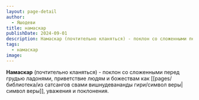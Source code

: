 ```yaml
---
layout: page-detail
author:
  - Яшодеви
title: намаскар
publishDate: 2024-09-01
description: Намаскар (почтительно кланяться) - поклон со сложенными перед грудью ладонями, приветствие людям и божествам как символ веры, уважения и поклонения.
tags:
  - намаскар
image:
---
```

**Намаскар** (почтительно кланяться) - поклон со сложенными перед грудью ладонями, приветствие людям и божествам как [[pages/библиотека/из сатсангов свами вишнудевананды гири/символ веры|символ веры]], уважения и поклонения.

